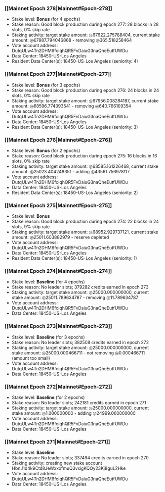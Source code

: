 ### [[Mainnet Epoch 278|Mainnet#Epoch-278]]
* Stake level: **Bonus** (for 4 epochs)
* Stake reason: Good block production during epoch 277: 28 blocks in 28 slots, 0% skip rate
* Staking activity: target stake amount: ◎67622.275788404, current stake amount: ◎67987.794046868 - removing ◎365.518258464
* Vote account address: DutqULw4Tn2DHM6foiqhQR5FvDaiuG3naQheEutfUWDu
* Data Center: 18450-US-Los Angeles
* Resident Data Center(s): 18450-US-Los Angeles (seniority: 4)
### [[Mainnet Epoch 277|Mainnet#Epoch-277]]
* Stake level: **Bonus** (for 3 epochs)
* Stake reason: Good block production during epoch 276: 24 blocks in 24 slots, 0% skip rate
* Staking activity: target stake amount: ◎67956.008284187, current stake amount: ◎68596.774393541 - removing ◎640.766109354
* Vote account address: DutqULw4Tn2DHM6foiqhQR5FvDaiuG3naQheEutfUWDu
* Data Center: 18450-US-Los Angeles
* Resident Data Center(s): 18450-US-Los Angeles (seniority: 3)
### [[Mainnet Epoch 276|Mainnet#Epoch-276]]
* Stake level: **Bonus** (for 2 epochs)
* Stake reason: Good block production during epoch 275: 16 blocks in 16 slots, 0% skip rate
* Staking activity: target stake amount: ◎68585.161226468, current stake amount: ◎25023.404248351 - adding ◎43561.756978117
* Vote account address: DutqULw4Tn2DHM6foiqhQR5FvDaiuG3naQheEutfUWDu
* Data Center: 18450-US-Los Angeles
* Resident Data Center(s): 18450-US-Los Angeles (seniority: 2)
### [[Mainnet Epoch 275|Mainnet#Epoch-275]]
* Stake level: **Bonus**
* Stake reason: Good block production during epoch 274: 22 blocks in 24 slots, 9% skip rate
* Staking activity: target stake amount: ◎68952.929737121, current stake amount: ◎25011.603882979 - reserve depleted
* Vote account address: DutqULw4Tn2DHM6foiqhQR5FvDaiuG3naQheEutfUWDu
* Data Center: 18450-US-Los Angeles
* Resident Data Center(s): 18450-US-Los Angeles (seniority: 1)
### [[Mainnet Epoch 274|Mainnet#Epoch-274]]
* Stake level: **Baseline** (for 4 epochs)
* Stake reason: No leader slots; 379282 credits earned in epoch 273
* Staking activity: target stake amount: ◎25000.000000000, current stake amount: ◎25011.789634787 - removing ◎11.789634787
* Vote account address: DutqULw4Tn2DHM6foiqhQR5FvDaiuG3naQheEutfUWDu
* Data Center: 18450-US-Los Angeles
### [[Mainnet Epoch 273|Mainnet#Epoch-273]]
* Stake level: **Baseline** (for 3 epochs)
* Stake reason: No leader slots; 382508 credits earned in epoch 272
* Staking activity: target stake amount: ◎25000.000000000, current stake amount: ◎25000.000466711 - not removing ◎0.000466711 (amount too small)
* Vote account address: DutqULw4Tn2DHM6foiqhQR5FvDaiuG3naQheEutfUWDu
* Data Center: 18450-US-Los Angeles
### [[Mainnet Epoch 272|Mainnet#Epoch-272]]
* Stake level: **Baseline** (for 2 epochs)
* Stake reason: No leader slots; 242181 credits earned in epoch 271
* Staking activity: target stake amount: ◎25000.000000000, current stake amount: ◎1.000000000 - adding ◎24999.000000000
* Vote account address: DutqULw4Tn2DHM6foiqhQR5FvDaiuG3naQheEutfUWDu
* Data Center: 18450-US-Los Angeles
### [[Mainnet Epoch 271|Mainnet#Epoch-271]]
* Stake level: **Baseline**
* Stake reason: No leader slots; 337494 credits earned in epoch 270
* Staking activity: creating new stake account HbnJ1d4k9Ctd8JeWxxofmuQ3vxigKQQy23Kj8guL2Hke
* Vote account address: DutqULw4Tn2DHM6foiqhQR5FvDaiuG3naQheEutfUWDu
* Data Center: 18450-US-Los Angeles